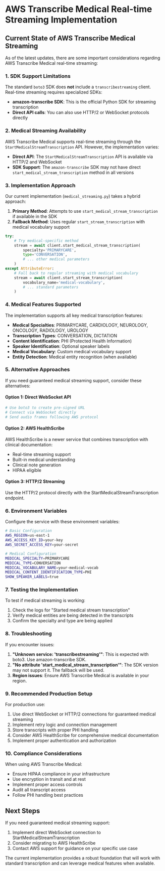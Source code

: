 # AWS Transcribe Medical Real-time Streaming Implementation

## Current State of AWS Transcribe Medical Streaming

As of the latest updates, there are some important considerations regarding AWS Transcribe Medical real-time streaming:

### 1. SDK Support Limitations

The standard `boto3` SDK does **not** include a `transcribestreaming` client. Real-time streaming requires specialized SDKs:

- **amazon-transcribe SDK**: This is the official Python SDK for streaming transcription
- **Direct API calls**: You can also use HTTP/2 or WebSocket protocols directly

### 2. Medical Streaming Availability

AWS Transcribe Medical supports real-time streaming through the `StartMedicalStreamTranscription` API. However, the implementation varies:

- **Direct API**: The `StartMedicalStreamTranscription` API is available via HTTP/2 and WebSocket
- **SDK Support**: The `amazon-transcribe` SDK may not have direct `start_medical_stream_transcription` method in all versions

### 3. Implementation Approach

Our current implementation (`medical_streaming.py`) takes a hybrid approach:

1. **Primary Method**: Attempts to use `start_medical_stream_transcription` if available in the SDK
2. **Fallback Method**: Uses regular `start_stream_transcription` with medical vocabulary support

```python
try:
    # Try medical-specific method
    stream = await client.start_medical_stream_transcription(
        specialty='PRIMARYCARE',
        type='CONVERSATION',
        # ... other medical parameters
    )
except AttributeError:
    # Fall back to regular streaming with medical vocabulary
    stream = await client.start_stream_transcription(
        vocabulary_name='medical-vocabulary',
        # ... standard parameters
    )
```

### 4. Medical Features Supported

The implementation supports all key medical transcription features:

- **Medical Specialties**: PRIMARYCARE, CARDIOLOGY, NEUROLOGY, ONCOLOGY, RADIOLOGY, UROLOGY
- **Transcription Types**: CONVERSATION, DICTATION
- **Content Identification**: PHI (Protected Health Information)
- **Speaker Identification**: Optional speaker labels
- **Medical Vocabulary**: Custom medical vocabulary support
- **Entity Detection**: Medical entity recognition (when available)

### 5. Alternative Approaches

If you need guaranteed medical streaming support, consider these alternatives:

#### Option 1: Direct WebSocket API
```python
# Use boto3 to create pre-signed URL
# Connect via WebSocket directly
# Send audio frames following AWS protocol
```

#### Option 2: AWS HealthScribe
AWS HealthScribe is a newer service that combines transcription with clinical documentation:
- Real-time streaming support
- Built-in medical understanding
- Clinical note generation
- HIPAA eligible

#### Option 3: HTTP/2 Streaming
Use the HTTP/2 protocol directly with the StartMedicalStreamTranscription endpoint.

### 6. Environment Variables

Configure the service with these environment variables:

```bash
# Basic Configuration
AWS_REGION=us-east-1
AWS_ACCESS_KEY_ID=your-key
AWS_SECRET_ACCESS_KEY=your-secret

# Medical Configuration
MEDICAL_SPECIALTY=PRIMARYCARE
MEDICAL_TYPE=CONVERSATION
MEDICAL_VOCABULARY_NAME=your-medical-vocab
MEDICAL_CONTENT_IDENTIFICATION_TYPE=PHI
SHOW_SPEAKER_LABELS=true
```

### 7. Testing the Implementation

To test if medical streaming is working:

1. Check the logs for "Started medical stream transcription"
2. Verify medical entities are being detected in the transcripts
3. Confirm the specialty and type are being applied

### 8. Troubleshooting

If you encounter issues:

1. **"Unknown service: 'transcribestreaming'"**: This is expected with boto3. Use amazon-transcribe SDK.
2. **"No attribute 'start_medical_stream_transcription'"**: The SDK version may not support it. The fallback will be used.
3. **Region issues**: Ensure AWS Transcribe Medical is available in your region.

### 9. Recommended Production Setup

For production use:

1. Use direct WebSocket or HTTP/2 connections for guaranteed medical streaming
2. Implement retry logic and connection management
3. Store transcripts with proper PHI handling
4. Consider AWS HealthScribe for comprehensive medical documentation
5. Implement proper authentication and authorization

### 10. Compliance Considerations

When using AWS Transcribe Medical:

- Ensure HIPAA compliance in your infrastructure
- Use encryption in transit and at rest
- Implement proper access controls
- Audit all transcript access
- Follow PHI handling best practices

## Next Steps

If you need guaranteed medical streaming support:

1. Implement direct WebSocket connection to StartMedicalStreamTranscription
2. Consider migrating to AWS HealthScribe
3. Contact AWS support for guidance on your specific use case

The current implementation provides a robust foundation that will work with standard transcription and can leverage medical features when available.